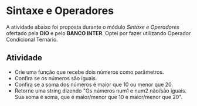 # Sintaxe e Operadores

A atividade abaixo foi proposta durante o módulo _Sintaxe e Operadores_ ofertado pela **DIO** e pelo **BANCO INTER**. Optei por fazer utilizando Operador Condicional Ternário.

## Atividade

- Crie uma função que recebe dois números como parâmetros.
- Confira se os números são iguais.
- Confira se a soma dos números é maior que 10 ou menor que 20.
- Retorne uma string dizendo "Os números num1 e num2 não/são iguais. Sua soma é soma, que é maior/menor que 10 e maior/menor que 20".
